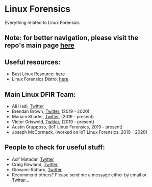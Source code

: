 # Linux Forensics
Everything related to Linux Forensics

## Note: for better navigation, please visit the repo's main page [here](https://linuxdfir.ashemery.com/)

## Useful resources:
- Best Linux Resource: [here](https://man7.org/tlpi/index.html)
- Linux Forensics Distro: [here](https://tsurugi-linux.org/)

## Main Linux DFIR Team:
- Ali Hadi, [Twitter](https://twitter.com/binaryz0ne)
- Brendan Brown, [Twitter](https://twitter.com/br_endian), (2019 - 2020)
- Mariam Khader, [Twitter](https://twitter.com/MariamKhader118), (2019 - present)
- Victor Griswold, [Twitter](https://twitter.com/vicgriswold), (2019 - present)
- Austin Grupposo, (IoT Linux Forensics, 2019 - present)
- Joseph McCormack, (worked on IoT Linux Forensics, 2019 - 2020)


## People to check for useful stuff:
- Asif Matadar, [Twitter](https://twitter.com/d1r4c)
- Craig Rowland, [Twitter](https://twitter.com/craighrowland)
- Giovanni Rattaro, [Twitter](https://twitter.com/Sug4r7)
- Recommend others? Please send me a message either by email or Twitter...
